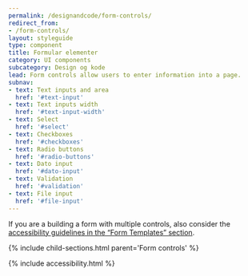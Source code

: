 ```yaml
---
permalink: /designandcode/form-controls/
redirect_from:
- /form-controls/
layout: styleguide
type: component
title: Formular elementer
category: UI components
subcategory: Design og kode
lead: Form controls allow users to enter information into a page.
subnav:
- text: Text inputs and area
  href: '#text-input'
- text: Text inputs width
  href: '#text-input-width'
- text: Select
  href: '#select'
- text: Checkboxes
  href: '#checkboxes'
- text: Radio buttons
  href: '#radio-buttons'
- text: Dato input
  href: '#dato-input'
- text: Validation
  href: '#validation'
- text: File input
  href: '#file-input'
---
```


<p>If you are a building a form with multiple controls, also consider the <a href="{{ site.baseurl }}/form-templates/">accessibility guidelines in the “Form Templates” section</a>.</p>

{% include child-sections.html parent='Form controls' %}

{% include accessibility.html %}
